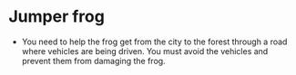 # Jumper frog

* You need to help the frog get from the city to the forest through a road where vehicles are being driven. You must avoid the vehicles and prevent them from damaging the frog.

